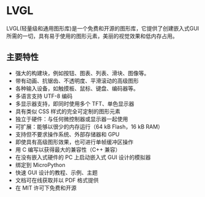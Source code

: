 # LVGL
LVGL(轻量级和通用图形库)是一个免费和开源的图形库，它提供了创建嵌入式GUI所需的一切，具有易于使用的图形元素，美丽的视觉效果和低内存占用。

## 主要特性
- 强大的构建块，例如按钮、图表、列表、滑块、图像等。
- 带有动画、抗锯齿、不透明度、平滑滚动的高级图形
- 各种输入设备，如触摸板、鼠标、键盘、编码器等。
- 多语言支持 UTF-8 编码
- 多显示器支持，即同时使用多个 TFT、单色显示器
- 具有类似 CSS 样式的完全可定制的图形元素
- 独立于硬件：与任何微控制器或显示器一起使用
- 可扩展：能够以很少的内存运行（64 kB Flash，16 kB RAM）
- 支持但不要求操作系统、外部存储器和 GPU
- 即使具有高级图形效果，也可进行单帧缓冲区操作
- 用 C 编写以获得最大的兼容性（C++ 兼容）
- 在没有嵌入式硬件的 PC 上启动嵌入式 GUI 设计的模拟器
- 绑定到 MicroPython
- 快速 GUI 设计的教程、示例、主题
- 文档可在线获取并以 PDF 格式提供
- 在 MIT 许可下免费和开源